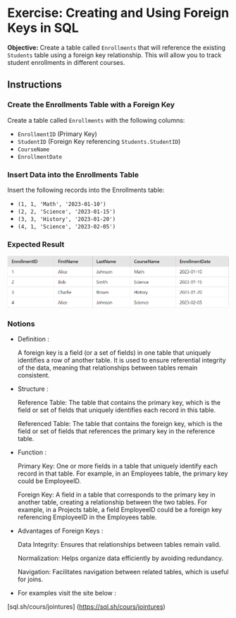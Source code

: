 # Exercise: Creating and Using Foreign Keys in SQL

**Objective:** Create a table called `Enrollments` that will reference the existing `Students` table using a foreign key relationship. This will allow you to track student enrollments in different courses.

## Instructions

### Create the Enrollments Table with a Foreign Key

Create a table called `Enrollments` with the following columns:
- `EnrollmentID` (Primary Key)
- `StudentID` (Foreign Key referencing `Students.StudentID`)
- `CourseName`
- `EnrollmentDate`

### Insert Data into the Enrollments Table
Insert the following records into the Enrollments table:

- `(1, 1, 'Math', '2023-01-10')`
- `(2, 2, 'Science', '2023-01-15')`
- `(3, 3, 'History', '2023-01-20')`
- `(4, 1, 'Science', '2023-02-05')`

### Expected Result

![alt text](image.png)

### Notions
- Definition :

    A foreign key is a field (or a set of fields) in one table that uniquely identifies a row of another table. It is used to ensure referential integrity of the data, meaning that relationships between tables remain consistent.

- Structure :


    Reference Table: The table that contains the primary key, which is the field or set of fields that uniquely identifies each record in this table.

    Referenced Table: The table that contains the foreign key, which is the field or set of fields that references the primary key in the reference table.

- Function :


    Primary Key: One or more fields in a table that uniquely identify each record in that table. For example, in an Employees table, the primary key could be EmployeeID.

    Foreign Key: A field in a table that corresponds to the primary key in another table, creating a relationship between the two tables. For example, in a Projects table, a field EmployeeID could be a foreign key referencing EmployeeID in the Employees table.

- Advantages of Foreign Keys :


    Data Integrity: Ensures that relationships between tables remain valid.

    Normalization: Helps organize data efficiently by avoiding redundancy.

    Navigation: Facilitates navigation between related tables, which is useful for joins.

- For examples visit the site below : 

 [sql.sh/cours/jointures] (https://sql.sh/cours/jointures)